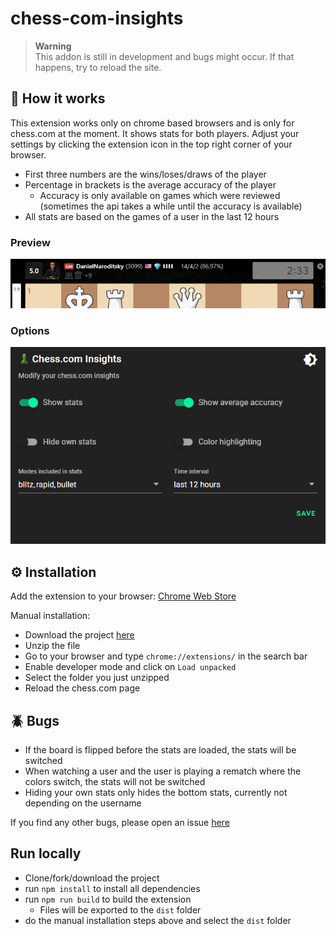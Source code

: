 # chess-com-insights

> **Warning** <br>
> This addon is still in development and bugs might occur. If that happens, try to reload the site. <br>

## 🚀 How it works

This extension works only on chrome based browsers and is only for chess.com at the moment. It shows stats for both players. Adjust your settings by clicking the extension icon in the top right corner of your browser.

- First three numbers are the wins/loses/draws of the player 
- Percentage in brackets is the average accuracy of the player
  - Accuracy is only available on games which were reviewed (sometimes the api takes a while until the accuracy is available)
- All stats are based on the games of a user in the last 12 hours

### Preview
![preview](images/preview.png)

### Options

![options](images/options-small.png)

## ⚙️ Installation

Add the extension to your browser:
[Chrome Web Store](https://chrome.google.com/webstore/detail/chesscom-insights/mobpnhbkmljienoleojnhbfhkhodpffe)

Manual installation:
- Download the project [here](https://github.com/thieleju/chess-com-insights/archive/refs/heads/main.zip)
- Unzip the file
- Go to your browser and type `chrome://extensions/` in the search bar
- Enable developer mode and click on `Load unpacked`
- Select the folder you just unzipped
- Reload the chess.com page 

## 🪲 Bugs

- If the board is flipped before the stats are loaded, the stats will be switched
- When watching a user and the user is playing a rematch where the colors switch, the stats will not be switched 
- Hiding your own stats only hides the bottom stats, currently not depending on the username

If you find any other bugs, please open an issue [here](https://github.com/thieleju/chess-com-insights/issues)

## Run locally

- Clone/fork/download the project
- run `npm install` to install all dependencies
- run `npm run build` to build the extension
  - Files will be exported to the `dist` folder
- do the manual installation steps above and select the `dist` folder